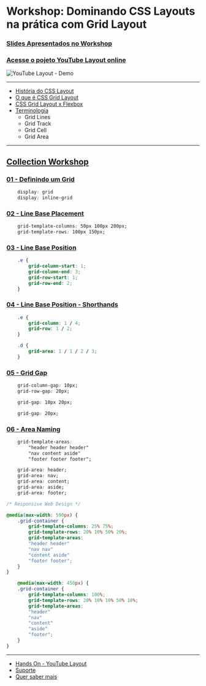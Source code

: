 # Workshop: Dominando CSS Layouts na prática com Grid Layout

### [Slides Apresentados no Workshop](https://speakerdeck.com/simoneas02/workshop-dominando-css-layouts-na-pratica-com-grid-layout) 
### [Acesse o pojeto YouTube Layout online](https://simoneas02.github.io/youtube-css-grid/)

![YouTube Layout - Demo](./final/assets/img/demo.gif)

<hr>

- [História do CSS Layout](https://www.youtube.com/watch?v=94aYg5D8N0s&t=58s)
- [O que é CSS Grid Layout](https://www.w3.org/TR/css-grid-1/)
- [CSS Grid Layout x Flexbox](https://rachelandrew.co.uk/archives/2016/03/30/should-i-use-grid-or-flexbox/)
- [Terminologia](https://codepen.io/simoneas02/post/grid-layout)
    - Grid Lines
    - Grid Track
    - Grid Cell
    - Grid Area
<hr>

## [Collection Workshop](https://codepen.io/collection/AdOVGW/)

### [01 - Definindo um Grid](https://codepen.io/simoneas02/pen/gRRLRb)

```CSS
    display: grid
    display: inline-grid
```

### [02 - Line Base Placement](https://codepen.io/simoneas02/pen/qjjqyw)

```CSS
    grid-template-columns: 50px 100px 200px;
    grid-template-rows: 100px 150px;
```

### [03 - Line Base Position](https://codepen.io/simoneas02/pen/LLLbXK)

```CSS
    .e {
        grid-column-start: 1;
        grid-column-end: 3;
        grid-row-start: 1;
        grid-row-end: 2;
    }
```

### [04 - Line Base Position - Shorthands](https://codepen.io/simoneas02/pen/BZZQeW)

```CSS
    .e {
        grid-column: 1 / 4;
        grid-row: 1 / 2;
    }

    .d {
        grid-area: 1 / 1 / 2 / 3;
    }
```

### [05 - Grid Gap](https://codepen.io/simoneas02/pen/GEEror)

```CSS
    grid-column-gap: 10px;
    grid-row-gap: 20px;

    grid-gap: 10px 20px;

    grid-gap: 20px;
```

### [06 - Area Naming](https://codepen.io/simoneas02/pen/LLLxLp)

```CSS
    grid-template-areas:
        "header header header"
        "nav content aside"
        "footer footer footer";

    grid-area: header;
    grid-area: nav;
    grid-area: content;
    grid-area: aside;
    grid-area: footer;

/* Responsive Web Design */

@media(max-width: 590px) {
    .grid-container {
        grid-template-columns: 25% 75%;
        grid-template-rows: 20% 10% 50% 20%;
        grid-template-areas:
        "header header"
        "nav nav"
        "content aside"
        "footer footer";
    }
}

    @media(max-width: 450px) {
    .grid-container {
        grid-template-columns: 100%;
        grid-template-rows: 20% 10% 10% 50% 10%;
        grid-template-areas:
        "header"
        "nav"
        "content" 
        "aside"
        "footer";
    }
}
```
<hr>

- [Hands On - YouTube Layout ](https://github.com/simoneas02/youtube-css-grid/tree/master/training)
- [Suporte](https://caniuse.com/#feat=css-grid)
- [Quer saber mais](https://github.com/simoneas02/awesome-grid-layout)
